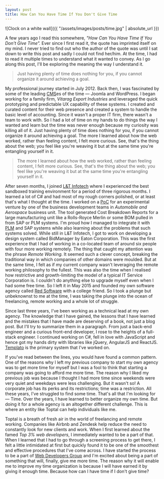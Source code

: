 ```yaml
---
layout: post
title: How Can You Have Time If You Don't Give Time
---
```


![Clock on a white wall]({{ "/assets/images/posts/time.jpg" | absolute_url }})

A few years ago I read this somewhere, _"How Can You Have Time If You Don't Give Time"._ Ever since I first read it, the quote has imprinted itself on my mind. I never tried to find out who the author of the quote was until I sat down to write this post and sadly I could not find her/him. At the time, I had to read it multiple times to understand what it wanted to convey. As I go along this post, I'll be exploring the meaning the way I understand it.

> Just having plenty of time does nothing for you, if you cannot organize it around achieving a goal.

My professional journey started in July 2012. Back then, I was fascinated by some of the leading [CMS](https://en.wikipedia.org/wiki/Content_management_system)es of the time — Joomla and WordPress. I began working for a family firm, _Vitarag Export Industries_ and leveraged the quick prototyping and predictable UX capability of these systems. I created and curated content for their web presence and created a system to handle the basic level of accounting. Since it wasn't a proper IT firm, there wasn't a team to work with. So I had a lot of time on my hands to do things the way I wanted and learn but the time was never enough because my curiosity was killing all of it. Just having plenty of time does nothing for you, if you cannot organize it around achieving a goal. The more I learned about how the web worked, rather than feeling content, I felt more curious. See, that's the thing about the web; you feel like you're weaving it but at the same time you're entangling yourself in it.

> The more I learned about how the web worked, rather than feeling content, I felt more curious.
> See, that's the thing about the web; you feel like you're weaving it but at the same time you're entangling yourself in it.

After seven months, I joined [L&T Infotech](https://www.lntinfotech.com/) where I experienced the best sandboxed training environment for a period of three rigorous months. I learned a lot of C# and had most of my rough corners polished, or at least that's what I thought at the time. I worked on a [PoC](https://en.wikipedia.org/wiki/Proof_of_concept#Software_development) for an experimental venture by one of the business development teams in _Automobile and Aerospace_ business unit. The tool generated Cost Breakdown Reports for a large manufacturing unit like a Rolls-Royce Merlin or some BOM pulled in from SAP or PLM systems. I'm proud how I managed to integrate it with [PLM](https://www.3ds.com/products-services/enovia/) and SAP systems while also learning about the problems that such systems solved. While still in L&T Infotech, I got to work on developing a design system called BidManager by Eaton Corporation. This was the first experience that I had of working in a co-located team of around six people with four more working remotely. The thing that caught my attention was the phrase _Remote Working._ It seemed such a clever concept, breaking the traditional way in which companies of other domains were moulded. But at the same time, I felt as if my current company wasn't leveraging the remote working philosophy to the fullest. This was also the time when I realised how restrictive and growth-limiting the model of a typical IT Service Corporation is. I couldn't do anything else to upgrade myself even when I had some free time. So I left it in May 2015 and founded my own software agency called [Red Software](http://redsoftware.in) with a college friend. So I took a plunge but unbeknownst to me at the time, I was taking the plunge into the ocean of freelancing, remote working and a whole lot of struggle.

Since last three years, I've been working as a technical lead at my own agency. The knowledge that I have gained, the lessons that I have learned and the mistakes that I have made are deserving of a book, not just a blog post. But I'll try to summarize them in a paragraph. From just a back-end engineer and a curious front-end developer, I rose to the heights of a full-stack engineer. I continued working on C#, fell in love with JavaScript and hence got my hands dirty with libraries like jQuery, AngularJS and ReactJS. [Templato](https://templato.com/) is the primary system that I've worked on.

If you've read between the lines, you would have found a common pattern. One of the reasons why I left my previous company to start my own agency was to get more time for myself but I was a fool to think that starting a company was going to afford me more time. The reason why I liked my previous job was because I thought I had more time since weekends were very quiet and weekdays were less challenging. But it wasn't so! A corporate job has its perks and its restrictions; time was a restriction. All these years, I've struggled to find some time. That's all that I'm looking for — Time. Over the years, I have learned to better organize my own time. But doing it for a whole agency is an altogether different challenge. This is where an entity like Toptal can help individuals like me.

Toptal is a breath of fresh air in the world of freelancing and remote working. Companies like Airbnb and Zendesk help reduce the need to constantly look for new clients and work. When I first learned about the famed _Top 3% web developers_, I immediately wanted to be a part of that. When I learned that I had to go through a screening process to get there, I felt a little intimidated at first but quickly found it to be one of the smoothest and effective procedures that I've come across. I have started the process to be a part of [Web Developers Group](https://www.toptal.com/web) and I'm excited about being a part of something that will, finally, give me more time. The reason why it will enable me to improve my time organization is because I will have earned it by giving it enough time. Because how can I have time if I don't give time?
